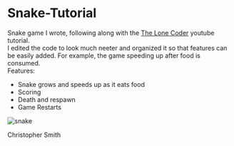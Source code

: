# Snake-Tutorial

Snake game I wrote, following along with the [The Lone Coder](https://www.youtube.com/watch?v=e8lYLYlrGLg&ab_channel=javidx9) youtube tutorial. <br />
I edited the code to look much neeter and organized it so that features can be easily added. For example, the game speeding up after food is consumed. <br />
Features:<br />
- Snake grows and speeds up as it eats food
- Scoring 
- Death and respawn
- Game Restarts 

![snake](https://user-images.githubusercontent.com/98556925/155580487-2b6e411b-469e-41ba-b476-0d2b13892bbb.gif)

Christopher Smith
